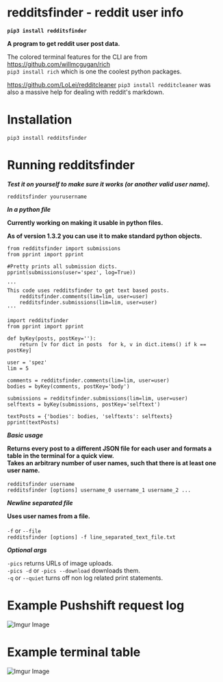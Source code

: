 # redditsfinder - reddit user info
**`pip3 install redditsfinder`**

**A program to get reddit user post data.**

The colored terminal features for the CLI are from https://github.com/willmcgugan/rich \
`pip3 install rich` which is one the coolest python packages.

https://github.com/LoLei/redditcleaner `pip3 install redditcleaner` was also a massive help for dealing with reddit's markdown.

# Installation
`pip3 install redditsfinder`

# Running redditsfinder

***Test it on yourself to make sure it works (or another valid user name).***

`redditsfinder yourusername`

***In a python file***

**Currently working on making it usable in python files.**

**As of version 1.3.2 you can use it to make standard python objects.**

```python3
from redditsfinder import submissions
from pprint import pprint

#Pretty prints all submission dicts.
pprint(submissions(user='spez', log=True))

```


```python3
'''
This code uses redditsfinder to get text based posts.
    redditsfinder.comments(lim=lim, user=user)
    redditsfinder.submissions(lim=lim, user=user)
'''

import redditsfinder
from pprint import pprint

def byKey(posts, postKey=''):
    return [v for dict in posts  for k, v in dict.items() if k == postKey]

user = 'spez'
lim = 5

comments = redditsfinder.comments(lim=lim, user=user)
bodies = byKey(comments, postKey='body')

submissions = redditsfinder.submissions(lim=lim, user=user)
selftexts = byKey(submissions, postKey='selftext')

textPosts = {'bodies': bodies, 'selftexts': selftexts}
pprint(textPosts)

```

***Basic usage***

**Returns every post to a different JSON file for each user and formats a table in the terminal for a quick view.\
Takes an arbitrary number of user names, such that there is at least one user name.**\
\
`redditsfinder username`\
`redditsfinder [options] username_0 username_1 username_2 ...`

***Newline separated file***

**Uses user names from a file.**\
\
`-f` or `--file`\
`redditsfinder [options] -f line_separated_text_file.txt`




***Optional args***

`-pics` returns URLs of image uploads.\
`-pics -d` or `-pics --download` downloads them.\
`-q` or `--quiet` turns off non log related print statements.

# Example Pushshift request log
![Imgur Image](https://imgur.com/VJDzFAh.png)

# Example terminal table
![Imgur Image](https://imgur.com/ZncrWFX.png)
